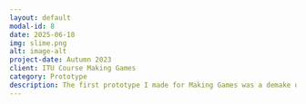 ```yaml
---
layout: default
modal-id: 8
date: 2025-06-18
img: slime.png
alt: image-alt
project-date: Autumn 2023
client: ITU Course Making Games
category: Prototype
description: The first prototype I made for Making Games was a demake of Slime Keeper in Puzzle Script. It can be played here - https://www.puzzlescript.net/play.html?p=52419bfbdf4767ce1c3d33da752ac05f.
---
```

